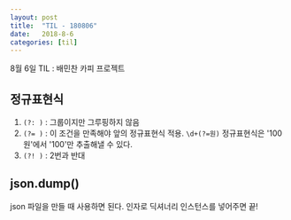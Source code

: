 ```yaml
---
layout: post
title:  "TIL - 180806"
date:   2018-8-6
categories: [til]
---
```


8월 6일 TIL : 배민찬 카피 프로젝트

## 정규표현식

1. `(?: )` : 그룹이지만 그루핑하지 않음
2. `(?= )` : 이 조건을 만족해야 앞의 정규표현식 적용. `\d+(?=원)` 정규표현식은 '100원'에서 '100'만 추출해낼 수 있다.
3. `(?! )` : 2번과 반대

## json.dump()

json 파일을 만들 때 사용하면 된다. 인자로 딕셔너리 인스턴스를 넣어주면 끝!
